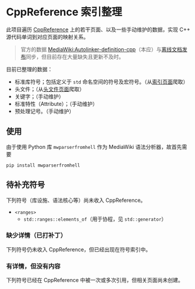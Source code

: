 # CppReference 索引整理

此项目遍历 [CppReference](http://en.cppreference.com) 上的若干页面、以及一些手动维护的数据，实现 C++ 源代码单词到对应页面的映射关系。

> 官方的数据 [MediaWiki:Autolinker-definition-cpp](https://en.cppreference.com/mwiki/index.php?title=MediaWiki:Autolinker-definition-cpp&action=edit)（本应）与[离线文档发布](https://github.com/p12tic/cppreference-doc)同步，但目前存在大量缺失且更新不及时。

目前已整理的数据：
- 标准库符号；包括定义于 `std` 命名空间的符号及宏符号。（从[索引页面](https://en.cppreference.com/w/cpp/symbol_index)爬取）
- 头文件；（从[头文件页面](https://en.cppreference.com/w/cpp/header)爬取）
- 关键字；（手动维护）
- 标准特性（Attribute）；（手动维护）
- 预处理记号。（手动维护）

## 使用

由于使用 Python 库 `mwparserfromhell` 作为 MediaWiki 语法分析器，故首先需要
```
pip install mwparserfromhell
```

## 待补充符号

下列符号（库设施、语法核心等）尚未收入 CppReference。
- `<ranges>`
  - `std::ranges::elements_of`（用于协程，见 `std::generator`）

### 缺少详情（已打补丁）

下列符号仍未收入 CppReference，但已经出现在符号索引中。

### 有详情，但没有内容

下列符号已经在 CppReference 中被一次或多次引用，但相关页面尚未创建。
